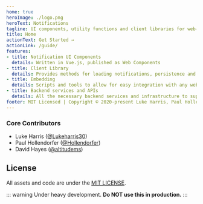 ```yaml
---
home: true
heroImage: ./logo.png
heroText: Notifications
tagline: UI components, utility functions and client libraries for web-based notifications systems
title: Home
actionText: Get Started →
actionLink: /guide/
features:
- title: Notification UI Components
  details: Written in Vue.js, published as Web Components
- title: Client Library
  details: Provides methods for loading notifications, persistence and state
- title: Embedding
  details: Scripts and tools to allow for easy integration with any web-based application or website
- title: Backend services and APIs
  details: All the necessary backend services and infrastructure to support a notification system
footer: MIT Licensed | Copyright © 2020-present Luke Harris, Paul Hollendorfer, David Hayes
---
```


### Core Contributors

- Luke Harris ([@Lukeharris30](https://github.com/Lukeharris30))
- Paul Hollendorfer ([@Hollendorfer](https://github.com/Hollendorfer))
- David Hayes ([@altitudems](https://github.com/altitudems))

## License

All assets and code are under the [MIT LICENSE](https://github.com/academydistrict20/notifications/blob/master/LICENSE).

::: warning Under heavy development.
**Do NOT use this in production.**
:::
